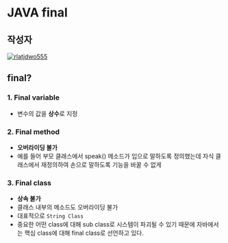 # **JAVA final**

## 작성자
[![rlatjdwo555](https://avatars0.githubusercontent.com/u/28692938?s=100&v=4)](https://github.com/rlatjdwo555)

## final?

### 1. Final variable
- 변수의 값을 **상수**로 지정

### 2. Final method
- **오버라이딩 불가**
- 예를 들어 부모 클래스에서 speak() 메소드가 입으로 말하도록 정의했는데 자식 클래스에서 재정의하여 손으로 말하도록 기능을 바꿀 수 없게

### 3. Final class
- **상속 불가**
- 클래스 내부의 메소드도 오버라이딩 불가
- 대표적으로 `String Class`
- 중요한 어떤 class에 대해 sub class로 시스템이 파괴될 수 있기 때문에 자바에서는 핵심 class에 대해 final class로 선언하고 있다.  
